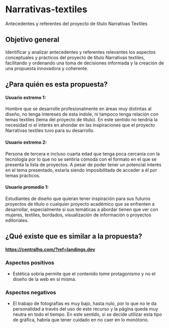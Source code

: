 # Narrativas-textiles
Antecedentes y referentes del proyecto de título Narrativas Textiles
## Objetivo general 
Identificar y analizar antecedentes y referentes relevantes los aspectos conceptuales y prácticos del proyecto de título Narrativas textiles, facilitando y ordenando una toma de decisiones informada y la creación de una propuesta innovadora y coherente.


## ¿Para quién es esta propuesta?
#### Usuario extremo 1:
Hombre que se desarrolle profesionalmente en áreas muy distintas al diseño, no tenga intereses de esta índole, ni tampoco tenga relación con temas textiles (tema del proyecto de título). En este sentido no tendría la necesidad ni el interés en ahondar en las inspiraciones que el proyecto Narrativas textiles tuvo para su desarrollo.

#### Usuario extremo 2:
Persona de tercera e incluso cuarta edad que tenga poca cercanía con la tecnología por lo que no se sentiría cómoda con el formato en el que se presenta la lista de proyectos. A pesar de poder tener un potencial interés en el tema presentado, estaría siendo imposibilitada de acceder a él por temas prácticos. 

#### Usuario promedio 1:
Estudiantes de diseño que quieran tener inspiración para sus futuros proyectos de título o cualquier proyecto académico que se enfrenten a desarrollar, especialmente si sus temáticas a abordar tienen que ver con mujeres, textiles, bordados, visualización de información o proyectos editoriales.


## ¿Qué existe que es similar a la propuesta?
#### https://centralhq.com/?ref=landings.dev
### Aspectos positivos
  * Estética sobria permite que el contenido tome protagonismo y no el diseño de la web en sí misma.
### Aspectos negativos
  * El trabajo de fotografías es muy bajo, hasta nulo, por lo que no le da personalidad a través del uso de este recurso y la página queda muy neutra en todo el tiempo. En este sentido, si se decide utilizar esta tipo de gráfica, habría que tener cuidado en no caer en lo monótono.

